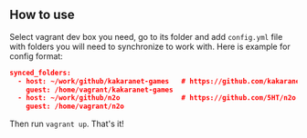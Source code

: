How to use 
----------

Select vagrant dev box you need, go to its folder and add `config.yml` file with 
folders you will need to synchronize to work with. Here is example for config format:
```json
synced_folders:
  - host: ~/work/github/kakaranet-games   # https://github.com/kakaranet/games
    guest: /home/vagrant/kakaranet-games
  - host: ~/work/github/n2o               # https://github.com/5HT/n2o
    guest: /home/vagrant/n2o
```
Then run `vagrant up`. That's it!